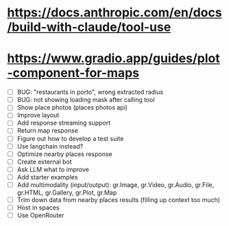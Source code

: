# https://docs.anthropic.com/en/docs/build-with-claude/tool-use
# https://www.gradio.app/guides/plot-component-for-maps

- [ ] BUG: "restaurants in porto", wrong extracted radius
- [ ] BUG: not showing loading mask after calling tool
- [ ] Show place photos (places photos api)
- [ ] Improve layout
- [ ] Add response streaming support
- [ ] Return map response
- [ ] Figure out how to develop a test suite
- [ ] Use langchain instead?
- [ ] Optimize nearby places response
- [ ] Create external bot
- [ ] Ask LLM what to improve
- [ ] Add starter examples
- [ ] Add multimodality (input/output): gr.Image, gr.Video, gr.Audio, gr.File, gr.HTML, gr.Gallery, gr.Plot, gr.Map
- [ ] Trim down data from nearby places results (filling up context too much)
- [ ] Host in spaces
- [ ] Use OpenRouter